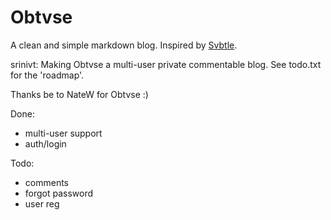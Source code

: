 Obtvse
================
A clean and simple markdown blog.  Inspired by [Svbtle](http://svbtle.com).

srinivt: Making Obtvse a multi-user private commentable blog. See todo.txt for the 'roadmap'.

Thanks be to NateW for Obtvse :)

Done:
 - multi-user support
 - auth/login

Todo:
 - comments
 - forgot password
 - user reg


